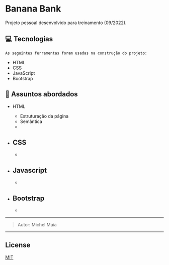 # Banana Bank

Projeto pessoal desenvolvido para treinamento (09/2022). 


## 💻 Tecnologias

    As seguintes ferramentas foram usadas na construção do projeto:

- HTML
- CSS
- JavaScript
- Bootstrap


## 💬 Assuntos abordados

- HTML
    - Estruturação da página 
    - Semântica
    - 

- CSS
    - 
    - 

- Javascript
    - 
    - 

- Bootstrap
    - 
    - 

--------------------------------

> Autor: Michel Maia 

----------------------------------------

## License

[MIT](https://choosealicense.com/licenses/mit/)